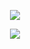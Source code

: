<!-- 
![](https://user-images.githubusercontent.com/50658760/147412796-3d3ee35c-685f-4092-bcb0-618fbf5ecbdb.png)
-->

<p align=center>
<img  src="https://github-readme-stats.vercel.app/api/top-langs/?username=midnqp&layout=compact&langs_count=20&hide_border=true&show_owner=true">
</p>
  
<p align=center>
<img src="https://github-readme-stats.vercel.app/api?username=midnqp&theme=light&show_icons=true&include_all_commits=true&count_private=true&hide_border=true">
</p>
